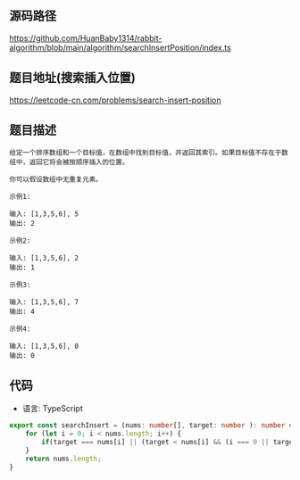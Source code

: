 ## 源码路径

https://github.com/HuanBaby1314/rabbit-algorithm/blob/main/algorithm/searchInsertPosition/index.ts

## 题目地址(搜索插入位置)

https://leetcode-cn.com/problems/search-insert-position

## 题目描述

```
给定一个排序数组和一个目标值，在数组中找到目标值，并返回其索引。如果目标值不存在于数组中，返回它将会被按顺序插入的位置。

你可以假设数组中无重复元素。

示例1:

输入: [1,3,5,6], 5
输出: 2

示例2:

输入: [1,3,5,6], 2
输出: 1

示例3:

输入: [1,3,5,6], 7
输出: 4

示例4:

输入: [1,3,5,6], 0
输出: 0
```

## 代码

- 语言: TypeScript

```typescript
export const searchInsert = (nums: number[], target: number ): number => {
    for (let i = 0; i < nums.length; i++) {
        if(target === nums[i] || (target < nums[i] && (i === 0 || target > nums[i - 1]))) return i;
    }
    return nums.length;
}
```

